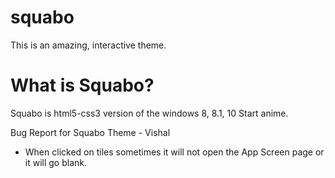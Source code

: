 # squabo
This is an amazing, interactive theme. 

# What is Squabo?
Squabo is html5-css3 version of the windows 8, 8.1, 10 Start anime.















Bug Report for Squabo Theme - Vishal

* When clicked on tiles sometimes it will not open the App Screen page or it will go blank.